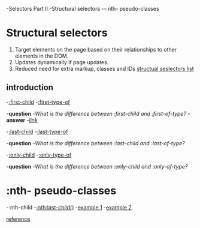 -Selectors Part II
-Structural selectors
--:nth- pseudo-classes

# Structural selectors
  1. Target elements on the page based on their relationships to other elements in the DOM.
  2. Updates dynamically if page updates.
  3. Reduced need for extra markup, classes and IDs
 [structual seslectors list](https://www.sitepoint.com/getting-to-know-css3-selectors-structural-pseudo-classes/)
## introduction
 -[:first-child](https://developer.mozilla.org/en-US/docs/Web/CSS/:first-child)
 -[:first-type-of](https://www.sitepoint.com/getting-to-know-css3-selectors-structural-pseudo-classes/)

 -**question**
 -*What is the difference between :first-child and :first-of-type?*
 -**answer**
 -*[link](https://stackoverflow.com/questions/24657555/what-is-the-difference-between-first-child-and-first-of-type)*

 -[:last-child](https://developer.mozilla.org/en-US/docs/Web/CSS/:last-child)
 -[:last-type-of](https://developer.mozilla.org/en-US/docs/Web/CSS/:last-of-type)
 
 -**question**
 -*What is the difference between :last-child and :last-of-type?*

 -[:only-child](https://developer.mozilla.org/en-US/docs/Web/CSS/:only-child)
 -[:only-type-of](https://developer.mozilla.org/en-US/docs/Web/CSS/:only-of-type)

 -**question**
 -*What is the difference between :only-child and :only-of-type?*
 
# :nth- pseudo-classes
-:nth-child
-[:nth:last-child()](https://developer.mozilla.org/en-US/docs/Web/CSS/:nth-last-child) 
-[example 1](https://estelle.github.io/CSS/selectors/index2.html#slide8)
-[example 2](https://estelle.github.io/CSS/selectors/index2.html#slide8)
  
 [reference](https://estelle.github.io/CSS/selectors/index2.html#slide1)

